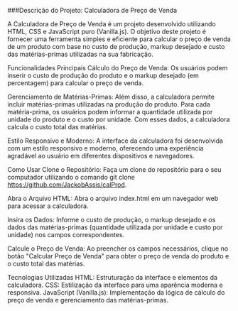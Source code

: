 ###Descrição do Projeto: Calculadora de Preço de Venda

A Calculadora de Preço de Venda é um projeto desenvolvido utilizando HTML, CSS e JavaScript puro (Vanilla.js). O objetivo deste projeto é fornecer uma ferramenta simples e eficiente para calcular o preço de venda de um produto com base no custo de produção, markup desejado e custo das matérias-primas utilizadas na sua fabricação.

Funcionalidades Principais
Cálculo do Preço de Venda: Os usuários podem inserir o custo de produção do produto e o markup desejado (em percentagem) para calcular o preço de venda.

Gerenciamento de Matérias-Primas: Além disso, a calculadora permite incluir matérias-primas utilizadas na produção do produto. Para cada matéria-prima, os usuários podem informar a quantidade utilizada por unidade do produto e o custo por unidade. Com esses dados, a calculadora calcula o custo total das matérias.

Estilo Responsivo e Moderno: A interface da calculadora foi desenvolvida com um estilo responsivo e moderno, oferecendo uma experiência agradável ao usuário em diferentes dispositivos e navegadores.

Como Usar
Clone o Repositório: Faça um clone do repositório para o seu computador utilizando o comando git clone https://github.com/JackobAssis/calProd.

Abra o Arquivo HTML: Abra o arquivo index.html em um navegador web para acessar a calculadora.

Insira os Dados: Informe o custo de produção, o markup desejado e os dados das matérias-primas (quantidade utilizada por unidade e custo por unidade) nos campos correspondentes.

Calcule o Preço de Venda: Ao preencher os campos necessários, clique no botão "Calcular Preço de Venda" para obter o preço de venda do produto e o custo total das matérias.

Tecnologias Utilizadas
HTML: Estruturação da interface e elementos da calculadora.
CSS: Estilização da interface para uma aparência moderna e responsiva.
JavaScript (Vanilla.js): Implementação da lógica de cálculo do preço de venda e gerenciamento das matérias-primas.